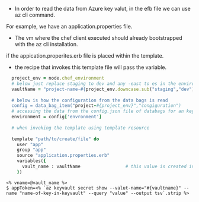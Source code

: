  - In order to read the data from Azure key valut, in the efb file we can use az cli command.
 
 For example, we have an application.properties file.
  - The vm where the chef client executed should already bootstrapped with the az cli installation.
  
 if the appication.properites.erb file is placed within the template.
 - the recipe that invokes this template file will pass the variable.
 
 ```rb
   project_env = node.chef_environment
   # below just replace staging to dev and any -east to es in the environment name
   vaultName = "project-name-#{project_env.downcase.sub("staging","dev").sub("-east","es")}-keyvault
   
   # below is how the configuration from the data bags is read
   config = data_bag_item("project-#{project_env}","congiguration") 
   # accessing the data from the config.json file of databags for an key
   environment = config['envronment']
   
   # when invoking the template using template resource
   
   template "path/to/create/file" do
     user "app"
     group "app"
     source "application.properties.erb"
     variables({
       vault_name : vaultName                 # this value is created in this recipe using the environment, since each env has different key valut
     })
 ```
 
 ```
 <% vname=@vault_name %>
 $ appToken=<% `az keyvault secret show --valut-name="#{vaultname}" --name "name-of-key-in-keyvault" --query "value" --output tsv`.strip %>
 ```
